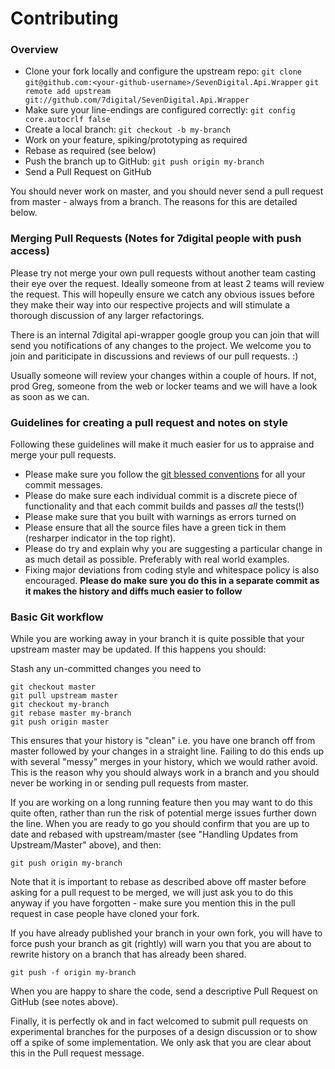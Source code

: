 # Contributing

### Overview

* Clone your fork locally and configure the upstream repo:
    `git clone git@github.com:<your-github-username>/SevenDigital.Api.Wrapper`
    `git remote add upstream git://github.com/7digital/SevenDigital.Api.Wrapper`
* Make sure your line-endings are configured correctly:
    `git config core.autocrlf false`
* Create a local branch:
    `git checkout -b my-branch`
* Work on your feature, spiking/prototyping as required
* Rebase as required (see below)
* Push the branch up to GitHub:
    `git push origin my-branch`
* Send a Pull Request on GitHub

You should never work on master, and you should never send a pull request from
master - always from a branch. The reasons for this are detailed below.

### Merging Pull Requests (Notes for 7digital people with push access)

Please try not merge your own pull requests without another team casting their
eye over the request.  Ideally someone from at least 2 teams will review the
request.  This will hopeully ensure we catch any obvious issues before they
make their way into our respective projects and will stimulate a thorough
discussion of any larger refactorings.

There is an internal 7digital api-wrapper google group you can join that will
send you notifications of any changes to the project. We welcome you to join and
pariticipate in discussions and reviews of our pull requests. :)

Usually someone will review your changes within a couple of hours. If not, prod
Greg, someone from the web or locker teams and we will have a look as soon as
we can.


### Guidelines for creating a pull request and notes on style

Following these guidelines will make it much easier for us to appraise and
merge your pull requests.

* Please make sure you follow the [git blessed conventions](http://tbaggery.com/2008/04/19/a-note-about-git-commit-messages.html)
for all your commit messages.
* Please do make sure each individual commit is a discrete piece of functionality
and that each commit builds and passes *all* the tests(!)
* Please make sure that you built with warnings as errors turned on
* Please ensure that all the source files have a green tick in them (resharper
indicator in the top right).
* Please do try and explain why you are suggesting a particular change in as
much detail as possible.  Preferably with real world examples.
*  Fixing major deviations from coding style and whitespace policy is also
encouraged. **Please do make sure you do this in a separate commit as it makes
the history and diffs much easier to follow**

### Basic Git workflow

While you are working away in your branch it is quite possible that your upstream
master may be updated. If this happens you should:

Stash any un-committed changes you need to

    git checkout master
    git pull upstream master
    git checkout my-branch
    git rebase master my-branch
    git push origin master

This ensures that your history is "clean" i.e. you have one branch off from
master followed by your changes in a straight line. Failing to do this ends up
with several "messy" merges in your history, which we would rather avoid.
This is the reason why you should always work in a branch and you should never
be working in or sending pull requests from master.

If you are working on a long running feature then you may want to do this quite
often, rather than run the risk of potential merge issues further down the
line.  When you are ready to go you should confirm that you are up to date and
rebased with upstream/master (see "Handling Updates from Upstream/Master"
above), and then:

    git push origin my-branch

Note that it is important to rebase as described above off master before
asking for a pull request to be merged, we will just ask you to do this anyway
if you have forgotten - make sure you mention this in the pull request in case
people have cloned your fork.

If you have already published your branch in your own fork, you will have to
force push your branch as git (rightly) will warn you that you are about to
rewrite history on a branch that has already been shared.

    git push -f origin my-branch

When you are happy to share the code, send a descriptive Pull Request on GitHub
(see notes above).

Finally, it is perfectly ok and in fact welcomed to submit pull requests on
experimental branches for the purposes of a design discussion or to show off a
spike of some implementation. We only ask that you are clear about this in the
Pull request message.
